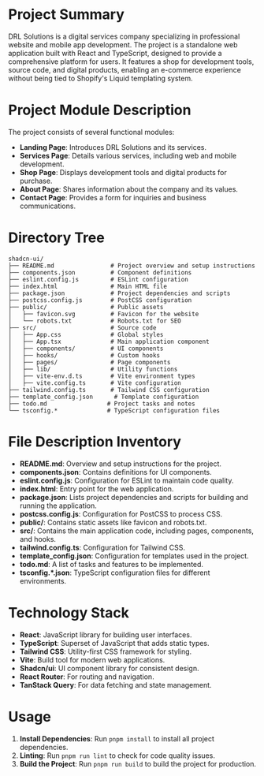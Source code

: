# Project Summary
DRL Solutions is a digital services company specializing in professional website and mobile app development. The project is a standalone web application built with React and TypeScript, designed to provide a comprehensive platform for users. It features a shop for development tools, source code, and digital products, enabling an e-commerce experience without being tied to Shopify's Liquid templating system.

# Project Module Description
The project consists of several functional modules:
- **Landing Page**: Introduces DRL Solutions and its services.
- **Services Page**: Details various services, including web and mobile development.
- **Shop Page**: Displays development tools and digital products for purchase.
- **About Page**: Shares information about the company and its values.
- **Contact Page**: Provides a form for inquiries and business communications.

# Directory Tree
```
shadcn-ui/
├── README.md                # Project overview and setup instructions
├── components.json          # Component definitions
├── eslint.config.js         # ESLint configuration
├── index.html               # Main HTML file
├── package.json             # Project dependencies and scripts
├── postcss.config.js        # PostCSS configuration
├── public/                  # Public assets
│   ├── favicon.svg          # Favicon for the website
│   └── robots.txt           # Robots.txt for SEO
├── src/                     # Source code
│   ├── App.css              # Global styles
│   ├── App.tsx              # Main application component
│   ├── components/          # UI components
│   ├── hooks/               # Custom hooks
│   ├── pages/               # Page components
│   ├── lib/                 # Utility functions
│   ├── vite-env.d.ts        # Vite environment types
│   ├── vite.config.ts       # Vite configuration
├── tailwind.config.ts       # Tailwind CSS configuration
├── template_config.json      # Template configuration
├── todo.md                 # Project tasks and notes
└── tsconfig.*              # TypeScript configuration files
```

# File Description Inventory
- **README.md**: Overview and setup instructions for the project.
- **components.json**: Contains definitions for UI components.
- **eslint.config.js**: Configuration for ESLint to maintain code quality.
- **index.html**: Entry point for the web application.
- **package.json**: Lists project dependencies and scripts for building and running the application.
- **postcss.config.js**: Configuration for PostCSS to process CSS.
- **public/**: Contains static assets like favicon and robots.txt.
- **src/**: Contains the main application code, including pages, components, and hooks.
- **tailwind.config.ts**: Configuration for Tailwind CSS.
- **template_config.json**: Configuration for templates used in the project.
- **todo.md**: A list of tasks and features to be implemented.
- **tsconfig.*.json**: TypeScript configuration files for different environments.

# Technology Stack
- **React**: JavaScript library for building user interfaces.
- **TypeScript**: Superset of JavaScript that adds static types.
- **Tailwind CSS**: Utility-first CSS framework for styling.
- **Vite**: Build tool for modern web applications.
- **Shadcn/ui**: UI component library for consistent design.
- **React Router**: For routing and navigation.
- **TanStack Query**: For data fetching and state management.

# Usage
1. **Install Dependencies**: Run `pnpm install` to install all project dependencies.
2. **Linting**: Run `pnpm run lint` to check for code quality issues.
3. **Build the Project**: Run `pnpm run build` to build the project for production.
